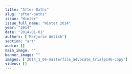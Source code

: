 ```yaml
---
title: "After Oaths"
slug: "after-oaths"
issue: "Winter"
issue_full_name: "Winter 2014"
year: "2014"
date: "2014-01-01"
authors: ['Marjorie Welish']
section: "art"
audio: []
main_image: ""
banner_image: ""
images: ['2014_1_06-masterfile_advocate_trialp146-copy']
videos: []
---
```

